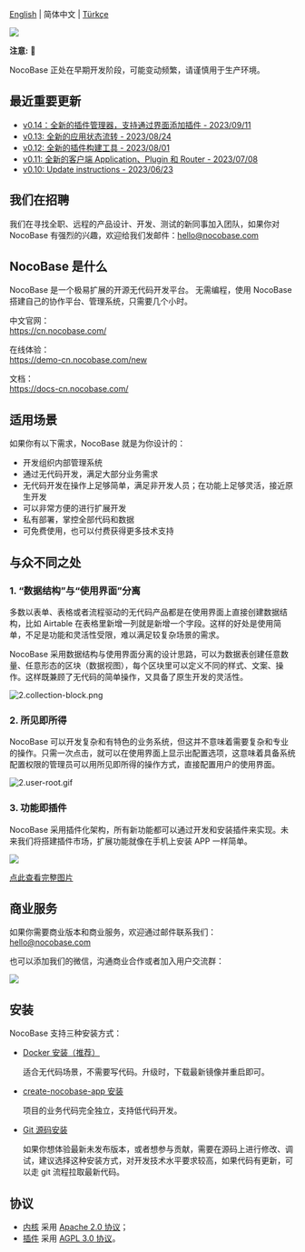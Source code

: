 [English](./README.md) | 简体中文 | [Türkçe](./README.tr-TR.md)
 
![](https://www.nocobase.com/images/demo/11.png)  

**注意:** 📌

NocoBase 正处在早期开发阶段，可能变动频繁，请谨慎用于生产环境。

## 最近重要更新

- [v0.14：全新的插件管理器，支持通过界面添加插件 - 2023/09/11](https://docs-cn.nocobase.com/welcome/release/v14-changelog)
- [v0.13: 全新的应用状态流转 - 2023/08/24](https://docs-cn.nocobase.com/welcome/release/v13-changelog)
- [v0.12: 全新的插件构建工具 - 2023/08/01](https://docs-cn.nocobase.com/welcome/release/v12-changelog)
- [v0.11: 全新的客户端 Application、Plugin 和 Router - 2023/07/08](https://docs-cn.nocobase.com/welcome/release/v11-changelog)
- [v0.10: Update instructions - 2023/06/23](https://docs-cn.nocobase.com/welcome/release/v10-changelog)

## 我们在招聘

我们在寻找全职、远程的产品设计、开发、测试的新同事加入团队，如果你对 NocoBase 有强烈的兴趣，欢迎给我们发邮件：hello@nocobase.com

## NocoBase 是什么

NocoBase 是一个极易扩展的开源无代码开发平台。
无需编程，使用 NocoBase 搭建自己的协作平台、管理系统，只需要几个小时。 

中文官网：  
https://cn.nocobase.com/

在线体验：  
https://demo-cn.nocobase.com/new

文档：  
https://docs-cn.nocobase.com/

## 适用场景

如果你有以下需求，NocoBase 就是为你设计的：

- 开发组织内部管理系统
- 通过无代码开发，满足大部分业务需求
- 无代码开发在操作上足够简单，满足非开发人员；在功能上足够灵活，接近原生开发
- 可以非常方便的进行扩展开发
- 私有部署，掌控全部代码和数据
- 可免费使用，也可以付费获得更多技术支持

## 与众不同之处

### 1. “数据结构”与“使用界面”分离

多数以表单、表格或者流程驱动的无代码产品都是在使用界面上直接创建数据结构，比如 Airtable 在表格里新增一列就是新增一个字段。这样的好处是使用简单，不足是功能和灵活性受限，难以满足较复杂场景的需求。

NocoBase 采用数据结构与使用界面分离的设计思路，可以为数据表创建任意数量、任意形态的区块（数据视图），每个区块里可以定义不同的样式、文案、操作。这样既兼顾了无代码的简单操作，又具备了原生开发的灵活性。

![2.collection-block.png](https://nocobase.oss-cn-beijing.aliyuncs.com/25506f38365436d11847b32fc8533bc9.png)

### 2. 所见即所得
NocoBase 可以开发复杂和有特色的业务系统，但这并不意味着需要复杂和专业的操作。只需一次点击，就可以在使用界面上显示出配置选项，这意味着具备系统配置权限的管理员可以用所见即所得的操作方式，直接配置用户的使用界面。

![2.user-root.gif](https://nocobase.oss-cn-beijing.aliyuncs.com/7991441ff35f05c49e0d72c2a23fa33b.gif)

### 3. 功能即插件

NocoBase 采用插件化架构，所有新功能都可以通过开发和安装插件来实现。未来我们将搭建插件市场，扩展功能就像在手机上安装 APP 一样简单。

![](https://www.nocobase.com/images/NocoBaseMindMapLite.png)

[点此查看完整图片](https://www.nocobase.com/images/NocoBaseMindMap.png)

## 商业服务

如果你需要商业版本和商业服务，欢迎通过邮件联系我们：hello@nocobase.com  

也可以添加我们的微信，沟通商业合作或者加入用户交流群：  

![](https://www.nocobase.com/images/wechat.png)  


## 安装

NocoBase 支持三种安装方式：

- <a target="_blank" href="https://docs-cn.nocobase.com/welcome/getting-started/installation/docker-compose">Docker 安装（推荐）</a>

   适合无代码场景，不需要写代码。升级时，下载最新镜像并重启即可。

- <a target="_blank" href="https://docs-cn.nocobase.com/welcome/getting-started/installation/create-nocobase-app">create-nocobase-app 安装</a>

   项目的业务代码完全独立，支持低代码开发。

- <a target="_blank" href="https://docs-cn.nocobase.com/welcome/getting-started/installation/git-clone">Git 源码安装</a>

   如果你想体验最新未发布版本，或者想参与贡献，需要在源码上进行修改、调试，建议选择这种安装方式，对开发技术水平要求较高，如果代码有更新，可以走 git 流程拉取最新代码。

## 协议

- [内核](https://github.com/nocobase/nocobase/tree/main/packages/core) 采用 [Apache 2.0 协议](./LICENSE-APACHE-2.0)；
- [插件](https://github.com/nocobase/nocobase/tree/main/packages/plugins) 采用 [AGPL 3.0 协议](./LICENSE-AGPL)。
